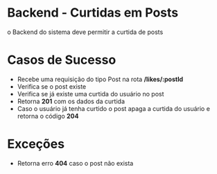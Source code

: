 # Backend - Curtidas em Posts

o Backend do sistema deve permitir a curtida de posts

# Casos de Sucesso
- Recebe uma requisição do tipo Post na rota **/likes/:postId**
- Verifica se o post existe
- Verifica se já existe uma curtida do usuário no post
- Retorna **201** com os dados da curtida
- Caso o usuário já tenha curtido o post apaga a curtida do usuário e retorna o código **204**

# Exceções
- Retorna erro **404** caso o post não exista
